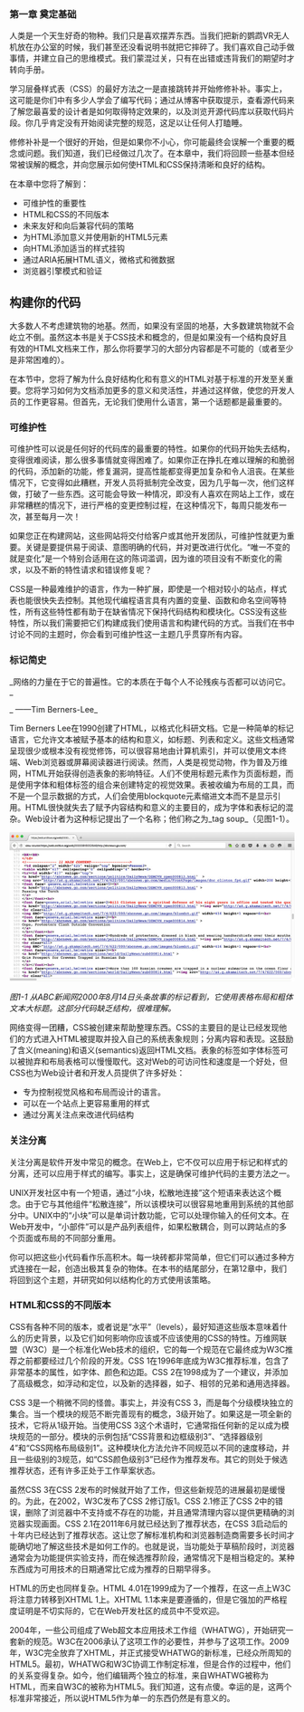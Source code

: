 ### 第一章  奠定基础

人类是一个天生好奇的物种。我们只是喜欢摆弄东西。当我们把新的鹦鹉VR无人机放在办公室的时候，我们甚至还没看说明书就把它摔碎了。我们喜欢自己动手做事情，并建立自己的思维模式。我们蒙混过关，只有在出错或违背我们的期望时才转向手册。

学习层叠样式表（CSS）的最好方法之一是直接跳转并开始修修补补。事实上，这可能是你们中有多少人学会了编写代码；通过从博客中获取提示，查看源代码来了解您最喜爱的设计者是如何取得特定效果的，以及浏览开源代码库以获取代码片段。你几乎肯定没有开始阅读完整的规范，这足以让任何人打瞌睡。

修修补补是一个很好的开始，但是如果你不小心，你可能最终会误解一个重要的概念或问题。我们知道，我们已经做过几次了。在本章中，我们将回顾一些基本但经常被误解的概念，并向您展示如何使HTML和CSS保持清晰和良好的结构。

在本章中您将了解到：

* 可维护性的重要性
* HTML和CSS的不同版本
* 未来友好和向后兼容代码的策略
* 为HTML添加意义并使用新的HTML5元素
* 向HTML添加适当的样式挂钩
* 通过ARIA拓展HTML语义，微格式和微数据
* 浏览器引擎模式和验证

## 构建你的代码

大多数人不考虑建筑物的地基。然而，如果没有坚固的地基，大多数建筑物就不会屹立不倒。虽然这本书是关于CSS技术和概念的，但是如果没有一个结构良好且有效的HTML文档来工作，那么你将要学习的大部分内容都是不可能的（或者至少是非常困难的）。

在本节中，您将了解为什么良好结构化和有意义的HTML对基于标准的开发至关重要。您将学习如何为文档添加更多的意义和灵活性，并通过这样做，使您的开发人员的工作更容易。但首先，无论我们使用什么语言，第一个话题都是最重要的。

### 可维护性

可维护性可以说是任何好的代码库的最重要的特性。如果你的代码开始失去结构，变得很难阅读，那么很多事情就变得困难了。如果你正在挣扎在难以理解的和脆弱的代码，添加新的功能，修复漏洞，提高性能都变得更加复杂和令人沮丧。在某些情况下，它变得如此糟糕，开发人员将抵制完全改变，因为几乎每一次，他们这样做，打破了一些东西。这可能会导致一种情况，即没有人喜欢在网站上工作，或在非常糟糕的情况下，进行严格的变更控制过程，在这种情况下，每周只能发布一次，甚至每月一次！

如果您正在构建网站，这些网站将交付给客户或其他开发团队，可维护性就更为重要。关键是要提供易于阅读、意图明确的代码，并对更改进行优化。“唯一不变的就是变化”是一个特别合适用在这的陈词滥调，因为谁的项目没有不断变化的需求，以及不断的特性请求和错误修复呢？

CSS是一种最难维护的语言，作为一种扩展，即使是一个相对较小的站点，样式表也能很快失去控制。其他现代编程语言具有内置的变量、函数和命名空间等特性，所有这些特性都有助于在缺省情况下保持代码结构和模块化。CSS没有这些特性，所以我们需要把它们构建成我们使用语言和构建代码的方式。当我们在书中讨论不同的主题时，你会看到可维护性这一主题几乎贯穿所有内容。

### 标记简史

_网络的力量在于它的普遍性。它的本质在于每个人不论残疾与否都可以访问它。 _

_                                                                                                                                                                                     ——Tim Berners-Lee_

Tim Berners Lee在1990创建了HTML，以格式化科研文档。它是一种简单的标记语言，它允许文本被赋予基本的结构和意义，如标题、列表和定义。这些文档通常呈现很少或根本没有视觉修饰，可以很容易地由计算机索引，并可以使用文本终端、Web浏览器或屏幕阅读器进行阅读。然而，人类是视觉动物，作为普及万维网，HTML开始获得创造表象的影响特征。人们不使用标题元素作为页面标题，而是使用字体和粗体标签的组合来创建特定的视觉效果。表被收编为布局的工具，而不是一个显示数据的方式，人们会使用blockquote元素缩进文本而不是显示引用。HTML很快就失去了赋予内容结构和意义的主要目的，成为字体和表标记的混杂。Web设计者为这种标记提出了一个名称；他们称之为_tag soup_（见图1-1）。

![](/assets/figure1-1.png)

_图1-1 从ABC新闻网2000年8月14日头条故事的标记看到，它使用表格布局和粗体文本大标题。这部分代码缺乏结构，很难理解。_

网络变得一团糟，CSS被创建来帮助整理东西。CSS的主要目的是让已经发现他们的方式进入HTML被提取并投入自己的系统表象规则；分离内容和表现。这鼓励了含义\(meaning\)和语义\(semantics\)返回HTML文档。表象的标签如字体标签可以被抛弃和布局表格可以慢慢取代。这对Web的可访问性和速度是一个好处，但CSS也为Web设计者和开发人员提供了许多好处：

* 专为控制视觉风格和布局而设计的语言。
* 可以在一个站点上更容易重用的样式
* 通过分离关注点来改进代码结构

### 关注分离

关注分离是软件开发中常见的概念。在Web上，它不仅可以应用于标记和样式的分离，还可以应用于样式的编写。事实上，这是确保可维护代码的主要方法之一。

UNIX开发社区中有一个短语，通过“小块，松散地连接”这个短语来表达这个概念。由于它与其他组件“松散连接”，所以该模块可以很容易地重用到系统的其他部分中。UNIX中的“小块”可以是单词计数功能，它可以处理你输入的任何文本。在Web开发中，“小部件”可以是产品列表组件，如果松散耦合，则可以跨站点的多个页面或布局的不同部分重用。

你可以把这些小代码看作乐高积木。每一块砖都非常简单，但它们可以通过多种方式连接在一起，创造出极其复杂的物体。在本书的结尾部分，在第12章中，我们将回到这个主题，并研究如何以结构化的方式使用该策略。

### HTML和CSS的不同版本

CSS有各种不同的版本，或者说是“水平”（levels），最好知道这些版本意味着什么的历史背景，以及它们如何影响你应该或不应该使用的CSS的特性。万维网联盟（W3C）是一个标准化Web技术的组织，它的每一个规范在它最终成为W3C推荐之前都要经过几个阶段的开发。CSS 1在1996年底成为W3C推荐标准，包含了非常基本的属性，如字体、颜色和边距。CSS 2在1998成为了一个建议，并添加了高级概念，如浮动和定位，以及新的选择器，如子、相邻的兄弟和通用选择器。

CSS 3是一个稍微不同的怪兽。事实上，并没有CSS 3，而是每个分级模块独立的集合。当一个模块的规范不断完善现有的概念，3级开始了。如果这是一项全新的技术，它将从1级开始。当使用CSS 3这个术语时，它通常指任何新的足以成为模块规范的一部分。模块的示例包括“CSS背景和边框级别3”、“选择器级别4”和“CSS网格布局级别1”。这种模块化方法允许不同规范以不同的速度移动，并且一些级别的3规范，如“CSS颜色级别3”已经作为推荐发布。其它的则处于候选推荐状态，还有许多正处于工作草案状态。

虽然CSS 3在CSS 2发布的时候就开始了工作，但这些新规范的进展最初是缓慢的。为此，在2002，W3C发布了CSS 2修订版1。CSS 2.1修正了CSS 2中的错误，删除了浏览器中不支持或不存在的功能，并且通常清理内容以提供更精确的浏览器实现画面。CSS 2.1在2011年6月就已经达到了推荐状态，在CSS 3启动后的十年内已经达到了推荐状态。这让您了解标准机构和浏览器制造商需要多长时间才能确切地了解这些技术是如何工作的。也就是说，当功能处于草稿阶段时，浏览器通常会为功能提供实验支持，而在候选推荐阶段，通常情况下是相当稳定的。某种东西成为可用技术的日期通常比它成为推荐的日期早得多。

HTML的历史也同样复杂。HTML 4.01在1999成为了一个推荐，在这一点上W3C将注意力转移到XHTML 1上。XHTML 1.1本来是要遵循的，但是它强加的严格程度证明是不切实际的，它在Web开发社区的成员中不受欢迎。

2004年，一些公司组成了Web超文本应用技术工作组（WHATWG），开始研究一套新的规范。W3C在2006承认了这项工作的必要性，并参与了这项工作。2009年，W3C完全放弃了XHTML，并正式接受WHATWG的新标准，已经众所周知的HTML5。最初，WHATWG和W3C协调工作制定标准，但是合作的过程中，他们的关系变得复杂。如今，他们编辑两个独立的标准，来自WHATWG被称为HTML，而来自W3C的被称为HTML5。我们知道，这有点傻。幸运的是，这两个标准非常接近，所以说HTML5作为单一的东西仍然是有意义的。

